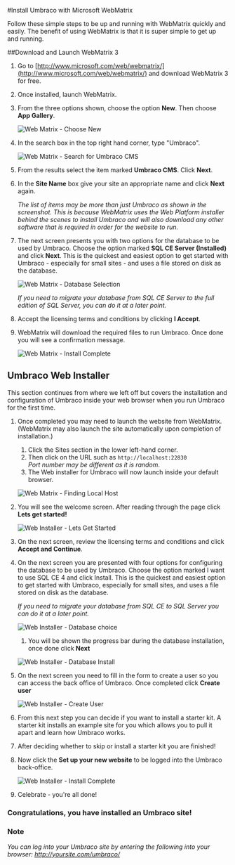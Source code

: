 #Install Umbraco with Microsoft WebMatrix

Follow these simple steps to be up and running with WebMatrix quickly and easily. The benefit of using WebMatrix is that it is super simple to get up and running.

##Download and Launch WebMatrix 3

1. Go to [http://www.microsoft.com/web/webmatrix/](http://www.microsoft.com/web/webmatrix/) and download WebMatrix 3 for free.

1. Once installed, launch WebMatrix.

1. From the three options shown, choose the option **New**. Then choose **App Gallery**.

	![Web Matrix - Choose New](images/WebMatrix/webmatrix3-start.PNG?raw=true)

1. In the search box in the top right hand corner, type "Umbraco".

	![Web Matrix - Search for Umbraco CMS](images/WebMatrix/webmatrix-search.png?raw=true)

1. From the results select the item marked **Umbraco CMS**. Click **Next**.

1. In the **Site Name** box give your site an appropriate name and click **Next** again.

	*The list of items may be more than just Umbraco as shown in the screenshot. This is because WebMatrix uses the Web Platform installer behind the scenes to install Umbraco and will also download any other software that is required in order for the website to run.*

1. The next screen presents you with two options for the database to be used by Umbraco. Choose the option marked **SQL CE Server (Installed)** and click **Next**. This is the quickest and easiest option to get started with Umbraco - especially for small sites - and uses a file stored on disk as the database.
	
	![Web Matrix - Database Selection](images/WebMatrix/webmatrix3-database.png?raw=true)
	
	*If you need to migrate your database from SQL CE Server to the full edition of SQL Server, you can do it at a later point.*
	
1. Accept the licensing terms and conditions by clicking **I Accept**.
	
1. WebMatrix will download the required files to run Umbraco. Once done you will see a confirmation message.

	![Web Matrix - Install Complete](images/WebMatrix/webmatrix3-install-complete.png?raw=true)

## Umbraco Web Installer
This section continues from where we left off but covers the installation and configuration of Umbraco inside your web browser when you run Umbraco for the first time.
	
1. Once completed you may need to launch the website from WebMatrix. (WebMatrix may also launch the site automatically upon completion of installation.)
	1. Click the Sites section in the lower left-hand corner.
	1. Then click on the URL such as `http://localhost:22830`<br/>*Port number may be different as it is random*.
	1. The Web installer for Umbraco will now launch inside your default browser.

	![Web Matrix - Finding Local Host](images/WebMatrix/webmatrix3-localhost.png?raw=true)
	
1. You will see the welcome screen. After reading through the page click **Lets get started!**

	![Web Installer - Lets Get Started](images/WebMatrix/web-start.png?raw=true)
	
1. On the next screen, review the licensing terms and conditions and click **Accept and Continue**.
	
1. On the next screen you are presented with four options for configuring the database to be used by Umbraco. Choose the option marked I want to use SQL CE 4 and click Install. This is the quickest and easiest option to get started with Umbraco, especially for small sites, and uses a file stored on disk as the database.

	*If you need to migrate your database from SQL CE to SQL Server you can do it at a later point.*
	
	![Web Installer - Database choice](images/WebMatrix/web-db-CE.png?raw=true)

	1. You will be shown the progress bar during the database installation, once done click **Next**

	![Web Installer - Database Install](images/WebMatrix/web-db-install.png?raw=true)
	
1. On the next screen you need to fill in the form to create a user so you can access the back office of Umbraco. Once completed click **Create user**

	![Web Installer - Create User](images/WebMatrix/web-user.png?raw=true)
	
1.  From this next step you can decide if you want to install a starter kit. A starter kit installs an example site for you which allows you to pull it apart and learn how Umbraco works.

1. After deciding whether to skip or install a starter kit you are finished!
	
1. Now click the **Set up your new website** to be logged into the Umbraco back-office.

	![Web Installer - Install Complete](images/WebMatrix/web-finish.png?raw=true)
	
1. Celebrate - you're all done! 

### Congratulations, you have installed an Umbraco site!

### Note
*You can log into your Umbraco site by entering the following into your browser: http://yoursite.com/umbraco/*
